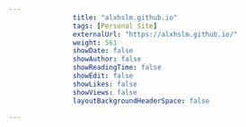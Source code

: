---
                title: "alxhslm.github.io"
                tags: [Personal Site]
                externalUrl: "https://alxhslm.github.io/"
                weight: 561
                showDate: false
                showAuthor: false
                showReadingTime: false
                showEdit: false
                showLikes: false
                showViews: false
                layoutBackgroundHeaderSpace: false
                ---
